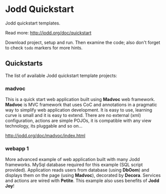 Jodd Quickstart
===============

Jodd quickstart templates.

Read more: http://jodd.org/doc/quickstart

Download project, setup and run. Then examine the code;
also don't forget to check `todo`
markers for more hints.


## Quickstarts

The list of available Jodd quickstart template projects:


### madvoc

This is a quick start web application built using
**Madvoc** web framework. **Madvoc** is MVC framework that
uses CoC and annotations in a pragmatic way to simplify
web application development. It is easy to use,
learning curve is small and it is easy to extend.
There are no external (xml) configuration, actions
are simple POJOs, it is compatible with any view
technology, its pluggable and so on...

http://jodd.org/doc/madvoc/index.html

### webapp 1

More advanced example of web application built with many Jodd frameworks.
MySql database required for this example (SQL script provided).
Application reads users from database (using **DbOom**) and displays
them on the page (using **Madvoc**), decorated by **Decora**.
Services and actions are wired with **Petite**. This example also
uses benefits of **Jodd Joy**!
